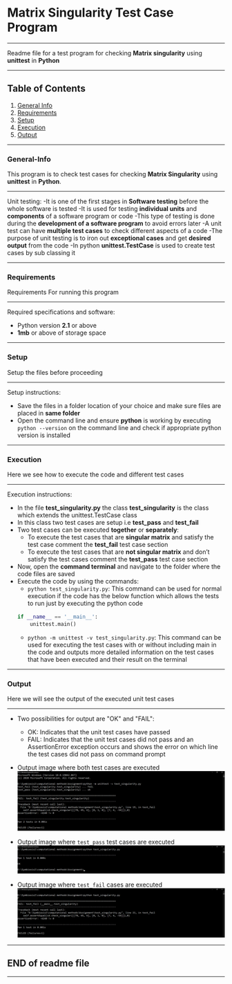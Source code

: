 # Matrix Singularity Test Case Program 
***
Readme file for a test program for checking **Matrix singularity** using **unittest** in **Python**
***

## Table of Contents
1. [General Info](#General-Info)
2. [Requirements](#Requirements)
3. [Setup](#Setup)
4. [Execution](#Execution)
5. [Output](#Output)
***
### General-Info
This program is to check test cases for checking **Matrix Singularity** using **unittest** in **Python**.
***
Unit testing:
-It is one of the first stages in **Software testing** before the whole software is tested
-It is used for testing **individual units** and **components** of a software program or code
-This type of testing is done during the **development of a software program** to avoid errors later
-A unit test can have **multiple test cases** to check different aspects of a code
-The purpose of unit testing is to iron out **exceptional cases** and get **desired output** from the code
-In python **unittest.TestCase** is used to create test cases by sub classing it
***
### Requirements
Requirements For running this program
***
Required specifications and software: 
- Python version **2.1** or above
- **1mb** or above of storage space
***
### Setup
Setup the files before proceeding
***
Setup instructions:
- Save the files in a folder location of your choice and make sure files are placed in **same folder**
- Open the command line and ensure **python** is working by executing `python --version` on the command line and check if appropriate python version is installed
***
### Execution
Here we see how to execute the code and different test cases
***
Execution instructions:
- In the file **test_singularity.py** the class **test_singularity** is the class which extends the unittest.TestCase class
- In this class two test cases are setup i.e **test_pass** and **test_fail**
- Two test cases can be executed **together** or **separately**:
    - To execute the test cases that are **singular matrix** and satisfy the test case comment the **test_fail** test case section
    - To execute the test cases that are **not singular matrix** and don’t satisfy the test cases comment the **test_pass** test case section
- Now, open the **command terminal** and navigate to the folder where the code files are saved
- Execute the code by using the commands:
    - `python test_singularity.py`: This command can be used for normal execution if the code has the below function which allows the tests to run just by executing the python code
    ```python
    if __name__ == '__main__':
        unittest.main() 
    ``` 
    - `python -m unittest -v test_singularity.py`: This command can be used for executing the test cases with or without including main in the code and outputs more detailed information on the test cases that have been executed and their result on the terminal
***
### Output
Here we will see the output of the executed unit test cases
***
- Two possibilities for output are "OK" and "FAIL":
    - OK: Indicates that the unit test cases have passed
    - FAIL: Indicates that the unit test cases did not pass and an AssertionError exception occurs and shows the error on which line the test cases did not pass on command prompt
- Output image where both test cases are executed
![Output image of pass and fail test cases](https://github.com/iVibhuti/Msc-CA-CM2/blob/64e12ab3da590392269b23f5fee2ddce181a8ece/Kalash_Prn12/screenshots/PassFail.png)

- Output image where `test_pass` test cases are executed
![Output image of pass test cases](https://github.com/iVibhuti/Msc-CA-CM2/blob/64e12ab3da590392269b23f5fee2ddce181a8ece/Kalash_Prn12/screenshots/Pass.png)

- Output image where `test_fail` cases are executed
![Output image of fail test cases](https://github.com/iVibhuti/Msc-CA-CM2/blob/64e12ab3da590392269b23f5fee2ddce181a8ece/Kalash_Prn12/screenshots/Fail.png)

***
## END of readme file
***
